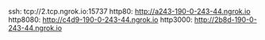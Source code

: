 ssh: tcp://2.tcp.ngrok.io:15737 
http80: http://a243-190-0-243-44.ngrok.io 
http8080: http://c4d9-190-0-243-44.ngrok.io 
http3000: http://2b8d-190-0-243-44.ngrok.io 
